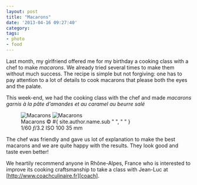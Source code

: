 ```yaml
---
layout: post
title: "Macarons"
date: '2013-04-16 09:27:40'
category: 
tags:
- photo
- food
---
```


Last month, my girlfriend offered me for my birthday a cooking class with a chef to make _macarons_. We already tried several times to make them without much success. The recipe is simple but not forgiving: one has to pay attention to a lot of details to cook macarons that please both the eyes and the palate.

This week-end, we had the cooking class with the chef and made _macarons garnis &agrave; la p&acirc;te d'amandes et au caramel au beurre sal&eacute;_

<figure>
<picture>
  <!--[if IE 9]><video style="display: none;"><![endif]-->
  <source srcset="#{ site.img_base_url }images/2013-04-15-macaron-31-900w.jpg, #{ site.img_base_url }images/2013-04-15-macaron-31-1800w.jpg 2x" media="(min-width: 768px)">
  <source srcset="#{ site.img_base_url }images/2013-04-15-macaron-31-480w.jpg, #{ site.img_base_url }images/2013-04-15-macaron-31-960w.jpg 2x"> 
  <!--[if IE 9]></video><![endif]--> 
  <img srcset="#{ site.img_base_url }images/2013-04-15-macaron-31-480w.jpg, #{ site.img_base_url }images/2013-04-15-macaron-31-960w.jpg 2x" alt="Macarons">
</picture>
<noscript>
  <img src="#{ site.img_base_url }images/2013-04-15-macaron-31-480w.jpg" alt="Macarons">
</noscript>
<figcaption>Macarons
  <span class="copyright">&copy;&nbsp;#{ site.author.name.sub " ", "&nbsp;" }</span>
</figcaption>
<div class="metadata">
  <i class="fa fa-camera"></i>
  <span class="speed">1/60</span>
  <span class="aperture"><i>&#402;</i>/3.2</span>
  <span class="iso">ISO&nbsp;100</span>
  <span class="focal-length">35&nbsp;mm</span>
</div>
</figure>

The chef was friendly and gave us lot of explanation to make the best macarons and we are quite happy with the results. They look good and taste even better!

We heartily recommend anyone in Rh&ocirc;ne-Alpes, France who is interested to improve its cooking craftsmanship to take a class with Jean-Luc at [http://www.coachculinaire.fr][coach].

[coach]: http://www.coachculinaire.fr

